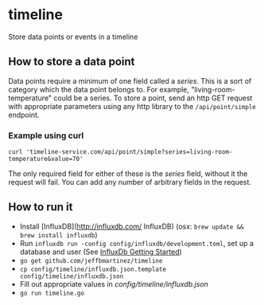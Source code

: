 # timeline
Store data points or events in a timeline

## How to store a data point

Data points require a minimum of one field called a *series*. This is a sort of category which the data point belongs to. For example, "living-room-temperature" could be a series. To store a point, send an http GET request with appropriate parameters using any http library to the `/api/point/simple` endpoint.

### Example using curl

    curl 'timeline-service.com/api/point/simple?series=living-room-temperature&value=70'


The only required field for either of these is the *series* field, without it the request will fail. You can add any number of arbitrary fields in the request.

## How to run it

 * Install [InfluxDB](http://influxdb.com/ InfluxDB) (osx: `brew update && brew install influxdb`)
 * Run `influxdb run -config config/influxdb/development.toml`, set up a database and user (See [InfluxDb Getting Started](http://influxdb.com/docs/v0.9/introduction/getting_started.html "InfluxDB Getting Started"))
 * `go get github.com/jeffbmartinez/timeline`
 * `cp config/timeline/influxdb.json.template config/timeline/influxdb.json`
 * Fill out appropriate values in *config/timeline/influxdb.json*
 * `go run timeline.go`
